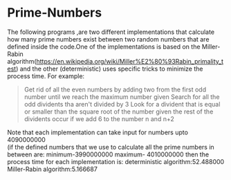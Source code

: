 # Prime-Numbers
The following programs ,are two different implementations that calculate how many prime numbers exist between two random numbers that are defined inside the code.One of the implementations is based on the Miller-Rabin algorithm(https://en.wikipedia.org/wiki/Miller%E2%80%93Rabin_primality_test) and the other (deterministic) uses specific tricks to minimize the process time. 
For example:
>Get rid of all the even numbers by adding two from the first odd number until we reach the maximum number given
>Search for all the odd dividents tha aren't divided by 3
>Look for a divident that is equal or smaller than the square root of the number given
>the rest of the dividents occur if we add 6 to the number n and n+2

Note that each implementation can take input for numbers upto 4090000000  
(if the defined numbers that we use to calculate all the prime numbers in between are: minimum-3990000000
maximum- 4010000000 then the process time for each implementation is:
deterministic algorithm:52.488000
Miller-Rabin algorithm:5.166687
